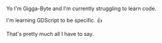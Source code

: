 Yo I'm Gigga-Byte and I'm currently struggling to learn code.

I'm learning GDScript to be specific. 👍

That's pretty much all I have to say.
